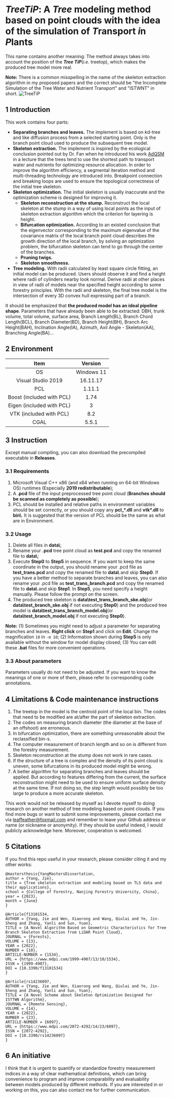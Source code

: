 # *TreeTiP*: A *Tree* modeling method based on point clouds with the idea of the simulation of *T*ransport *i*n *P*lants

This name contains another meaning: The method always takes into account the position of the ***Tree TiP***(*i.e.* treetop), which makes the produced tree model more real.

**Note:** There is a common misspelling in the name of the skeleton extraction algorithm in my proposed papers and the correct should be "the Incomplete Simulation of the Tree Water and Nutrient Transport" and "ISTWNT" in short.
![TreeTiP](https://github.com/leaffeather/images/blob/main/TreeTiP.jpg?raw=true)

## 1 Introduction
This work contains four parts:
- **Separating branches and leaves.** The implement is based on *k*d-tree and like diffusion process from a selected starting point. Only is the branch point cloud used to produce the subsequent tree model.
- **Skeleton extraction.** The implement is inspired by the ecological conclusion pointed out by Dr. Fan when he introduced his work [AdQSM](https://github.com/GuangpengFan/AdQSM) in a lecture that the trees tend to use the shortest path to transport water and nutrients for optimizing resource allocation. In order to improve the algorithm efficiency, a segmental iteration method and multi-threading technology are introduced into. Breakpoint connection and breaking loops are used to ensure the topological correctness of the initial tree skeleton.
- **Skeleton optimization.** The initial skeleton is usually inaccurate and the optimization scheme is designed for improving it. 
    - **Skeleton reconstruction at the stump.** Reconstruct the local skeleton at the stump in a way of using local points as the input of skeleton extraction algorithm which the criterion for layering is height.
    - **Bifurcation optimization.** According to an existed conclusion that the eigenvector corresponding to the maximum eigenvalue of the covariance matrix of the local branch point cloud describes the growth direction of the local branch, by solving an optimization problem, the bifurcation skeleton can tend to go through the center of the branches.
    - **Pruning twigs.**
    - **Skeleton smoothness.**
- **Tree modeling.** With radii calculated by least square circle fitting, an initial model can be produced. Users should observe it and find a height where radii of cylinders nearby look normal. Derive radii at other places in view of radii of models near the specified height according to some forestry principles. With the radii and skeleton, the final tree model is the intersection of every 3D convex hull expressing part of a branch.
 
It should be emphasized that **the produced model has an ideal pipeline shape**. Parameters that have already been able to be extracted: DBH, trunk volume, total volume, surface area, Branch Length(BL), Branch Chord Length(BCL), Branch Diameter(BD), Branch Height(BH), Branch Arc Height(BAH), Inclination Angle(IA), Azimuth, Axil Angle - Skeleton(AA), Branching Angle(BA)...


## 2 Environment

|            Item           |   Version  |
| :-----------------------: | :--------: |
|             OS            | Windows 11 |
|     Visual Studio 2019    |  16.11.17  |
|            PCL            |   1.11.1   |
| Boost (included with PCL) |    1.74    |
| Eigen (included with PCL) |      3     |
|  VTK (included with PCL)  |     8.2    |
|            CGAL           |    5.5.1   |

## 3 Instruction

Except manual compiling, you can also download the precompiled executable in **Releases**.

### 3.1 Requirements

1.  Microsoft Visual C++ x86 (and x64 when running on 64-bit Windows OS) runtimes (Especially **2019 redistributable**);
2.  A **.pcd** file of the input preprocessed tree point cloud (**Branches should be scanned as completely as possible**);
3.  PCL should be installed and relative paths in environment variables should be set correctly, or you should copy any **pcl_\*.dll** and **vtk\*.dll** to **bin\\**. It is suggested that the version of PCL should be the same as what are in Environment.

### 3.2 Usage
1. Delete all files in **data\\**;
2. Rename your **.pcd** tree point cloud as **test.pcd** and copy the renamed file to **data\\**;
3. Execute **Step0** to **Step5** in sequence. If you want to keep the same coordinate in the output, you should rename your .pcd file as **test_trans.pcd** and copy the renamed file to **data\\** and skip **Step0**. If you have a better method to separate branches and leaves, you can also rename your .pcd file as **test_trans_branch.pcd** and copy the renamed file to **data\\** and skip **Step1**. In **Step5**, you need specify a height manually. Please follow the prompt on the screen.
4. The produced tree skeleton is **data\\test_trans_branch_ske.obj**(or **data\\test_branch_ske.obj** if not executing **Step0**) and the produced tree model is **data\\test_trans_branch_model.obj**(or **data\\test_branch_model.obj** if not executing **Step0**).

**Note:** (1) Sometimes you might need to adjust a parameter for separating branches and leaves. **Right click** on **Step1** and click on **Edit**. Change the magnification `10` in  `-m 10`; (2) Information shown during **Step5** is only available without the window for model display closed; (3) You can edit these **.bat** files for more convenient operations.

### 3.3 About parameters

Parameters usually do not need to be adjusted. If you want to know the meanings of one or more of them, please refer to corresponding code annotations.

## 4 Limitations & Code maintenance instructions

1.  The treetop in the model is the centroid point of the local bin. The codes that need to be modified are at/after the part of skeleton extraction.
2.  The codes on measuring branch diameter (the diameter at the base of an offshoot) are erroneous.
3.  In bifurcation optimization, there are something unreasonable about the reclassified bin-s.
4.  The computer measurement of branch length and so on is different from the forestry measurement.
5.  Skeleton reconstruction at the stump does not work in rare cases.
6.  If the structure of a tree is complex and the density of its point cloud is uneven, some bifurcations in its produced model might be wrong.
7.  A better algorithm for separating branches and leaves should be applied. But according to features differing from the current, the surface reconstruction might need to be used to ensure uniform surface density at the same time. If not doing so, the step length would possibly be too large to produce a more accurate skeleton.

This work would not be released by myself as I devote myself to doing research on another method of tree modeling based on point clouds. If you find more bugs or want to submit some improvements, please contact me via [leaffeather@foxmail.com](mailto:leaffeather@foxmail.com) and remember to leave your Github address or name (or nickname or anonymity). If they should be useful indeed, I would publicly acknowledge here. Moreover, cooperation is welcomed.

## 5 Citations

If you find this repo useful in your research, please consider citing it and my other works:
```
@mastersthesis{YangMastersDissertation, 
author = {Yang, Jie}, 
title = {Tree skeleton extraction and modeling based on TLS data and their applications},
school = {College of Forestry, Nanjing Forestry University, China}, 
year = {2023},
month = {June}
}
```

```
@Article{f13101534,
AUTHOR = {Yang, Jie and Wen, Xiaorong and Wang, Qiulai and Ye, Jin-Sheng and Zhang, Yanli and Sun, Yuan},
TITLE = {A Novel Algorithm Based on Geometric Characteristics for Tree Branch Skeleton Extraction from LiDAR Point Cloud},
JOURNAL = {Forests},
VOLUME = {13},
YEAR = {2022},
NUMBER = {10},
ARTICLE-NUMBER = {1534},
URL = {https://www.mdpi.com/1999-4907/13/10/1534},
ISSN = {1999-4907},
DOI = {10.3390/f13101534}
}
```

```
@Article{rs14236097,
AUTHOR = {Yang, Jie and Wen, Xiaorong and Wang, Qiulai and Ye, Jin-Sheng and Zhang, Yanli and Sun, Yuan},
TITLE = {A Novel Scheme about Skeleton Optimization Designed for ISTTWN Algorithm},
JOURNAL = {Remote Sensing},
VOLUME = {14},
YEAR = {2022},
NUMBER = {23},
ARTICLE-NUMBER = {6097},
URL = {https://www.mdpi.com/2072-4292/14/23/6097},
ISSN = {2072-4292},
DOI = {10.3390/rs14236097}
}
```

## 6 An initiative
I think that it is urgent to quantify or standardize forestry measurement indices in a way of clear mathematical definitions, which can bring convenience to program and improve comparability and evaluability between models produced by different methods. If you are interested in or working on this, you can also contact me for further communication.
